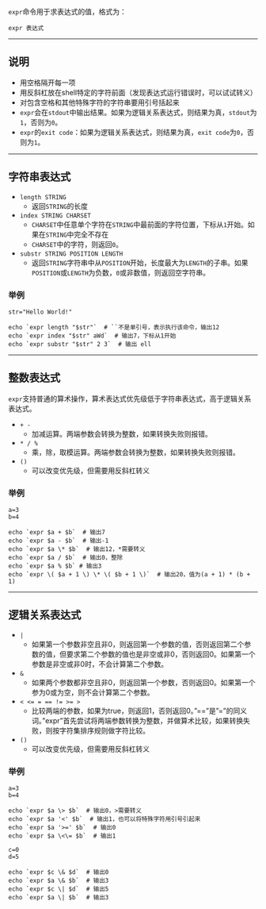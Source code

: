 `expr`命令用于求表达式的值，格式为：

```shell
expr 表达式
```

---

## 说明

+   用空格隔开每一项
+   用反斜杠放在shell特定的字符前面（发现表达式运行错误时，可以试试转义）
+   对包含空格和其他特殊字符的字符串要用引号括起来
+   `expr`会在`stdout`中输出结果。如果为逻辑关系表达式，则结果为真，`stdout`为`1`，否则为`0`。
+   `expr`的`exit code`：如果为逻辑关系表达式，则结果为真，`exit code`为`0`，否则为`1`。

---

## 字符串表达式

+   `length STRING`
    +   返回`STRING`的长度
+   `index STRING CHARSET`
    +   `CHARSET`中任意单个字符在`STRING`中最前面的字符位置，下标从`1`开始。如果在`STRING`中完全不存在
    +   `CHARSET`中的字符，则返回`0`。
+   `substr STRING POSITION LENGTH`
    +   返回`STRING`字符串中从`POSITION`开始，长度最大为`LENGTH`的子串。如果`POSITION`或`LENGTH`为负数，`0`或非数值，则返回空字符串。

### 举例

```shell
str="Hello World!"

echo `expr length "$str"`  # ``不是单引号，表示执行该命令，输出12
echo `expr index "$str" aWd`  # 输出7，下标从1开始
echo `expr substr "$str" 2 3`  # 输出 ell
```

---

## 整数表达式

`expr`支持普通的算术操作，算术表达式优先级低于字符串表达式，高于逻辑关系表达式。

+   `+ -`
    +   加减运算。两端参数会转换为整数，如果转换失败则报错。
+   `* / %`
    +   乘，除，取模运算。两端参数会转换为整数，如果转换失败则报错。
+   `()`
    +   可以改变优先级，但需要用反斜杠转义

### 举例

```shell
a=3
b=4

echo `expr $a + $b`  # 输出7
echo `expr $a - $b`  # 输出-1
echo `expr $a \* $b`  # 输出12，*需要转义
echo `expr $a / $b`  # 输出0，整除
echo `expr $a % $b` # 输出3
echo `expr \( $a + 1 \) \* \( $b + 1 \)`  # 输出20，值为(a + 1) * (b + 1)
```

---

## 逻辑关系表达式

+   `|`
    +   如果第一个参数非空且非0，则返回第一个参数的值，否则返回第二个参数的值，但要求第二个参数的值也是非空或非0，否则返回0。如果第一个参数是非空或非0时，不会计算第二个参数。
+   `&`
    +   如果两个参数都非空且非0，则返回第一个参数，否则返回0。如果第一个参为0或为空，则不会计算第二个参数。
+   `< <= = == != >= >`
    +   比较两端的参数，如果为true，则返回1，否则返回0。”==”是”=”的同义词。”expr”首先尝试将两端参数转换为整数，并做算术比较，如果转换失败，则按字符集排序规则做字符比较。
+   `() `
    +   可以改变优先级，但需要用反斜杠转义

### 举例

```shell
a=3
b=4

echo `expr $a \> $b`  # 输出0，>需要转义
echo `expr $a '<' $b`  # 输出1，也可以将特殊字符用引号引起来
echo `expr $a '>=' $b`  # 输出0
echo `expr $a \<\= $b`  # 输出1

c=0
d=5

echo `expr $c \& $d`  # 输出0
echo `expr $a \& $b`  # 输出3
echo `expr $c \| $d`  # 输出5
echo `expr $a \| $b`  # 输出3
```